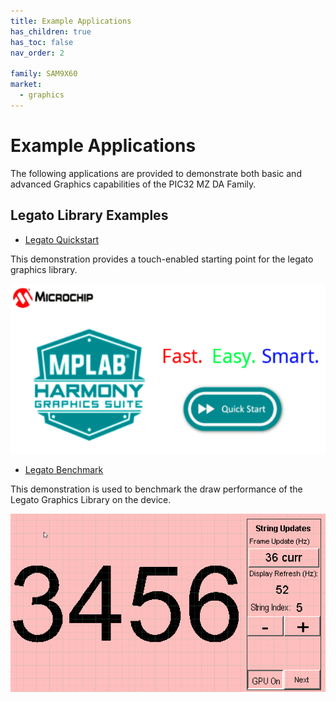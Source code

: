 ```yaml
---
title: Example Applications
has_children: true
has_toc: false
nav_order: 2

family: SAM9X60
market:
  - graphics
---
```


# Example Applications

The following applications are provided to demonstrate both basic and advanced Graphics capabilities of the PIC32 MZ DA Family.

## Legato Library Examples 

* [Legato Quickstart](./legato_quickstart/readme.md)

This demonstration provides a touch-enabled starting point for the legato graphics library.

![](./../docs/html/legato_quickstart.png)


* [Legato Benchmark](./legato_benchmark/readme.md)

This demonstration is used to benchmark the draw performance of the Legato Graphics Library on the device.

![](./../docs/html/legato_benchmark.png)

